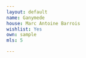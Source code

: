 ```yaml
---
layout: default
name: Ganymede
house: Marc Antoine Barrois
wishlist: Yes
own: sample
mls: 5

---
```

